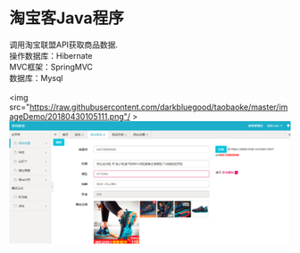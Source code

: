 # 淘宝客Java程序
调用淘宝联盟API获取商品数据.<br />
操作数据库：Hibernate<br />
MVC框架：SpringMVC<br />
数据库：Mysql<br />
<br />
<img src="https://raw.githubusercontent.com/darkbluegood/taobaoke/master/imageDemo/20180430105111.png"/ ><br />
<img src="https://raw.githubusercontent.com/darkbluegood/taobaoke/master/imageDemo/20180430105004.png" />